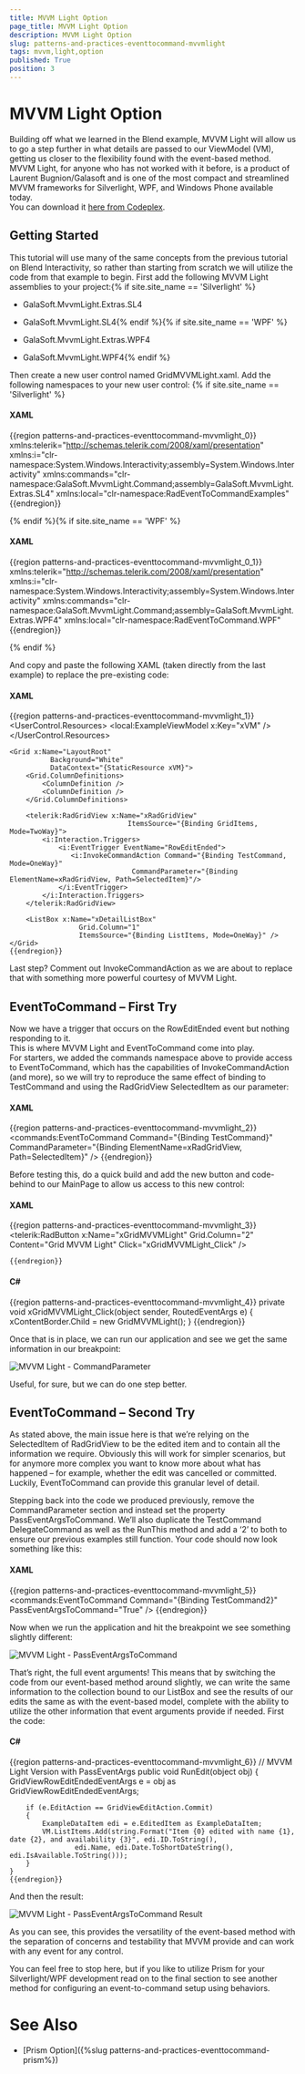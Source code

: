 ```yaml
---
title: MVVM Light Option
page_title: MVVM Light Option
description: MVVM Light Option
slug: patterns-and-practices-eventtocommand-mvvmlight
tags: mvvm,light,option
published: True
position: 3
---
```


# MVVM Light Option



Building off what we learned in the Blend example, MVVM Light will allow us to go a step further in what details are passed to our ViewModel (VM), getting us closer to the flexibility found with the event-based method.   MVVM Light, for anyone who has not worked with it before, is a product of Laurent Bugnion/Galasoft and is one of the most compact and streamlined MVVM frameworks for Silverlight, WPF, and Windows Phone available today.  
      You can download it 
      [here from Codeplex](http://mvvmlight.codeplex.com/).

## Getting Started

This tutorial will use many of the same concepts from the previous tutorial on Blend Interactivity, so rather than starting from scratch we will utilize the code from that example to begin.  First add the following MVVM Light assemblies to your project:{% if site.site_name == 'Silverlight' %}

* GalaSoft.MvvmLight.Extras.SL4

* GalaSoft.MvvmLight.SL4{% endif %}{% if site.site_name == 'WPF' %}

* GalaSoft.MvvmLight.Extras.WPF4

* GalaSoft.MvvmLight.WPF4{% endif %}

Then create a new user control named GridMVVMLight.xaml.  Add the following namespaces to your new user control:
        {% if site.site_name == 'Silverlight' %}

#### __XAML__

{{region patterns-and-practices-eventtocommand-mvvmlight_0}}
	xmlns:telerik="http://schemas.telerik.com/2008/xaml/presentation"
	xmlns:i="clr-namespace:System.Windows.Interactivity;assembly=System.Windows.Interactivity"
	xmlns:commands="clr-namespace:GalaSoft.MvvmLight.Command;assembly=GalaSoft.MvvmLight.Extras.SL4"
	xmlns:local="clr-namespace:RadEventToCommandExamples"
	{{endregion}}

{% endif %}{% if site.site_name == 'WPF' %}

#### __XAML__

{{region patterns-and-practices-eventtocommand-mvvmlight_0_1}}
	xmlns:telerik="http://schemas.telerik.com/2008/xaml/presentation"
	xmlns:i="clr-namespace:System.Windows.Interactivity;assembly=System.Windows.Interactivity"
	xmlns:commands="clr-namespace:GalaSoft.MvvmLight.Command;assembly=GalaSoft.MvvmLight.Extras.WPF4"
	xmlns:local="clr-namespace:RadEventToCommand.WPF"
	{{endregion}}

{% endif %}

And copy and paste the following XAML (taken directly from the last example) to replace the pre-existing code:

#### __XAML__

{{region patterns-and-practices-eventtocommand-mvvmlight_1}}
	<UserControl.Resources>
		<local:ExampleViewModel x:Key="xVM" />
	</UserControl.Resources>
	
	<Grid x:Name="LayoutRoot"
	          Background="White"
	          DataContext="{StaticResource xVM}">
		<Grid.ColumnDefinitions>
			<ColumnDefinition />
			<ColumnDefinition />
		</Grid.ColumnDefinitions>
	
		<telerik:RadGridView x:Name="xRadGridView"
	                             ItemsSource="{Binding GridItems, Mode=TwoWay}">
			<i:Interaction.Triggers>
				<i:EventTrigger EventName="RowEditEnded">
				   <i:InvokeCommandAction Command="{Binding TestCommand, Mode=OneWay}"
	                              CommandParameter="{Binding ElementName=xRadGridView, Path=SelectedItem}"/>
				</i:EventTrigger>
			</i:Interaction.Triggers>
		</telerik:RadGridView>
	
		<ListBox x:Name="xDetailListBox"
	                 Grid.Column="1"
	                 ItemsSource="{Binding ListItems, Mode=OneWay}" />
	</Grid>
	{{endregion}}



Last step?  Comment out InvokeCommandAction as we are about to replace that with something more powerful courtesy of MVVM Light.

## EventToCommand – First Try

Now we have a trigger that occurs on the RowEditEnded event but nothing responding to it.  
      This is where MVVM Light and EventToCommand come into play.  
      For starters, we added the commands namespace above to provide access to EventToCommand, which has the capabilities of InvokeCommandAction (and more), so we will try to reproduce the same effect of binding to TestCommand and using the RadGridView SelectedItem as our parameter:
      

#### __XAML__

{{region patterns-and-practices-eventtocommand-mvvmlight_2}}
	<commands:EventToCommand Command="{Binding TestCommand}"
	                  CommandParameter="{Binding ElementName=xRadGridView, Path=SelectedItem}" />
	{{endregion}}



Before testing this, do a quick build and add the new button and code-behind to our MainPage to allow us access to this new control:
       

#### __XAML__

{{region patterns-and-practices-eventtocommand-mvvmlight_3}}
	<telerik:RadButton x:Name="xGridMVVMLight"
	                  Grid.Column="2"
	                  Content="Grid MVVM Light"
	                  Click="xGridMVVMLight_Click" />
	
	{{endregion}}



#### __C#__

{{region patterns-and-practices-eventtocommand-mvvmlight_4}}
	private void xGridMVVMLight_Click(object sender, RoutedEventArgs e)
	{
	   xContentBorder.Child = new GridMVVMLight();
	}
	{{endregion}}



Once that is in place, we can run our application and see we get the same information in our breakpoint:
      

![MVVM Light - CommandParameter](images/Eventtocommand-Mvvmlight-commandparameter.png)

Useful, for sure, but we can do one step better.

## EventToCommand – Second Try

As stated above, the main issue here is that we’re relying on the SelectedItem of RadGridView to be the edited item and to contain all the information we require.  Obviously this will work for simpler scenarios, but for anymore more complex you want to know more about what has happened – for example, whether the edit was cancelled or committed.  Luckily, EventToCommand can provide this granular level of detail.

Stepping back into the code we produced previously, remove the CommandParameter section and instead set the property PassEventArgsToCommand.  We’ll also duplicate the TestCommand DelegateCommand as well as the RunThis method and add a ‘2’ to both to ensure our previous examples still function.  Your code should now look something like this:

#### __XAML__

{{region patterns-and-practices-eventtocommand-mvvmlight_5}}
	<commands:EventToCommand Command="{Binding TestCommand2}"
	            PassEventArgsToCommand="True" />
	{{endregion}}



Now when we run the application and hit the breakpoint we see something slightly different:

![MVVM Light - PassEventArgsToCommand](images/Eventtocommand-Mvvmlight-passeventargsbreakpoint.png)

That’s right, the full event arguments!  This means that by switching the code from our event-based method around slightly, we can write the same information to the collection bound to our ListBox and see the results of our edits the same as with the event-based model, complete with the ability to utilize the other information that event arguments provide if needed.  First the code:
      	

#### __C#__

{{region patterns-and-practices-eventtocommand-mvvmlight_6}}
	// MVVM Light Version with PassEventArgs
	public void RunEdit(object obj)
	{
		GridViewRowEditEndedEventArgs e = obj as GridViewRowEditEndedEventArgs;
	
		if (e.EditAction == GridViewEditAction.Commit)
		{
			ExampleDataItem edi = e.EditedItem as ExampleDataItem;
			VM.ListItems.Add(string.Format("Item {0} edited with name {1}, date {2}, and availability {3}", edi.ID.ToString(), 
					edi.Name, edi.Date.ToShortDateString(), edi.IsAvailable.ToString()));
		}
	}
	{{endregion}}



And then the result:

![MVVM Light - PassEventArgsToCommand Result](images/Eventtocommand-Mvvmlight-passeventlikeeventbased.png)

As you can see, this provides the versatility of the event-based method with the separation of concerns and testability that MVVM provide and can work with any event for any control.
		

You can feel free to stop here, but if you like to utilize Prism for your Silverlight/WPF development read on to the final section to see another method for configuring an event-to-command setup using behaviors.
		

# See Also

 * [Prism Option]({%slug patterns-and-practices-eventtocommand-prism%})

